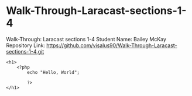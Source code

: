 # Walk-Through-Laracast-sections-1-4
Walk-Through: Laracast sections 1-4
Student Name: Bailey McKay <br>
Repository Link: https://github.com/visalus90/Walk-Through-Laracast-sections-1-4.git <br>

<!doctype html>
<html lang-"en">
<head>
    <meta charset-"UTF-8">
    <title>Demo</title>
  
</head>
<body>

    <h1>
        <?php
            echo "Hello, World";
            
            ?>
    </h1>
  
  
</body>
</html>

